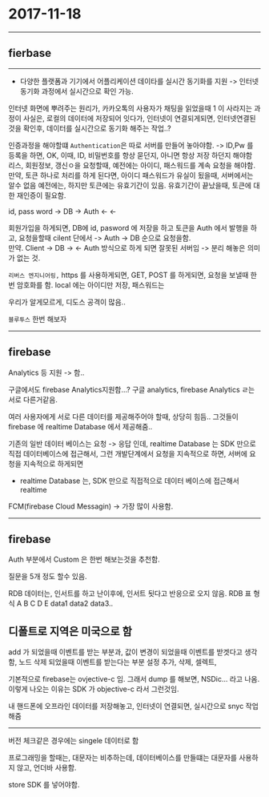 # 2017-11-18

---

## fierbase 

---

- 다양한 플랫폼과 기기에서 어플리케이션 데이타를 실시간 동기화를 지원 -> 인터넷 동기화 과정에서 실시간으로 확인 가능.

인터넷 화면에 뿌려주는 원리가, 카카오톡의 사용자가 채팅을 읽었을때 1 이 사라지는 과정이 사실은, 로컬의 데이터에 저장되어 잇다가, 인터넷이 연결되게되면, 인터넷연결된것을 확인후, 데이터를 실시간으로 동기화 해주는 작업..? 

인증과정을 해야할떄 `Authentication`은 따로 서버를 만들어 놓아야함. 
 -> ID,Pw 를 등록을 하면, OK, 이때, ID, 비밀번호를 항상 묻던지, 아니면 항상 저장 하던지 해야함   
 리스, 회원정보, 갱신ㅇ을 요청할때, 예전에는 아이디, 패스워드를 계속 요청을 해야함. 만약, 토큰 하나로 처리를 하게 된다면, 
 아이디 패스워드가 유실이 됬을때, 서버에서는 알수 없음 예전에는, 하지만 토큰에는 유효기간이 있음. 유효기간이 끝났을때, 토큰에 대한 재인증이 필요함. 
 
 id, pass word -> DB -> Auth 
               <-      <-
               
회원가입을 하게되면, DB에 id, pasword 에 저장을 하고 토큰을 Auth 에서 발행을 하고, 
요청을할때 cilent 단에서 -> Auth -> DB 순으로 요청을함.  
만약. Client -> DB -> <- Auth  방식으로 하게 되면 잘못된 서버임 -> 분리 해놓은 의미가 없는 것.

`리버스 엔지니어링,`
https 를 사용하게되면, GET, POST 를 하게되면, 요청을 보낼때 한번 암호화를 함.
local 에는 아이디만 저장, 패스워드는 

우리가 알게모르게, 디도스 공격이 많음..

`블루투스` 한번 해보자 
                                            

---

## firebase 

Analytics 등 지원 -> 함.. 

구글에서도 firebase Analytics지원함...? 구글 analytics, firebase Analytics ㄹ는 서로 다른거같음. 

여러 사용자에게 서로 다른 데이터를 제공해주어야 할때, 상당히 힘듬.. 그것들이 firebase 에 realtime Database 에서 제공해줌..


기존의 일반 데이터 베이스는 요청 -> 응답 인데, realtime Database 는 SDK 만으로 직접 데이터베이스에 접근해서, 그런 개발단계에서 요청을 지속적으로 하면, 서버에 요청을 지속적으로 하게되면

- realtime Database 는, SDK 만으로 직접적으로 데이터 베이스에 접근해서 realtime 

FCM(firebase Cloud Messagin) -> 가장 많이 사용함. 

---

## firebase 

Auth 부분에서 Custom 은 한번 해보는것을 추천함.

질문을 5개 정도 할수 있음. 


RDB 데이터는, 인서트를 하고 난이후에, 인서트 됫다고 반응으로 오지 않음. 
RDB 표 형식 A B C D E 
          data1 data2 data3..
          
         
         
디폴트로 지역은 미국으로 함
---


add 가 되었을때 이벤트를 받는 부분과, 값이 변경이 되었을때 이벤트를 받겟다고 생각함, 노드 삭제 되었을때 이벤트를 받는다는 부분 설정 
추가, 삭제, 셀렉트, 

기본적으로 firebase는 ovjective-c 임. 그래서 dump 를 해보면, NSDic... 라고 나옴. 이렇게 나오는 이유는 SDK 가 objective-c 라서 그런것임. 

내 핸드폰에 오프라인 데이터를 저장해놓고, 인터넷이 연결되면, 실시간으로 snyc 작업 해줌

---

버전 체크같은 경우에는 singele 데이터로 함

프로그래밍을 할때는, 대문자는 비추하는데, 
데이터베이스를 만들떄는 대문자를 사용하지 않고, 언더바 사용함.

store SDK 를 넣어야함.
